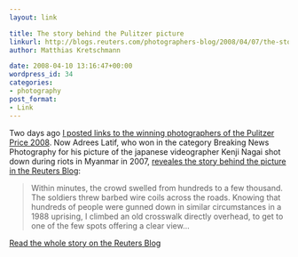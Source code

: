```yaml
---
layout: link

title: The story behind the Pulitzer picture
linkurl: http://blogs.reuters.com/photographers-blog/2008/04/07/the-story-behind-the-pictures/
author: Matthias Kretschmann

date: 2008-04-10 13:16:47+00:00
wordpress_id: 34
categories:
- photography
post_format:
- Link
---
```


Two days ago [I posted links to the winning photographers of the Pulitzer Price 2008](http://www.kremalicious.com/2008/04/pulitzer-price-winners-2008-announced-various-photographers-awarded/). Now Adrees Latif, who won in the category Breaking News Photography for his picture of the japanese videographer Kenji Nagai shot down during riots in Myanmar in 2007, [reveales the story behind the picture in the Reuters Blog](http://blogs.reuters.com/photo/2008/04/07/the-story-behind-the-pictures/):

> Within minutes, the crowd swelled from hundreds to a few thousand. The soldiers threw barbed wire coils across the roads.
Knowing that hundreds of people were gunned down in similar circumstances in a 1988 uprising, I climbed an old crosswalk directly overhead, to get to one of the few spots offering a clear view...

[Read the whole story on the Reuters Blog](http://blogs.reuters.com/photo/2008/04/07/the-story-behind-the-pictures/)
